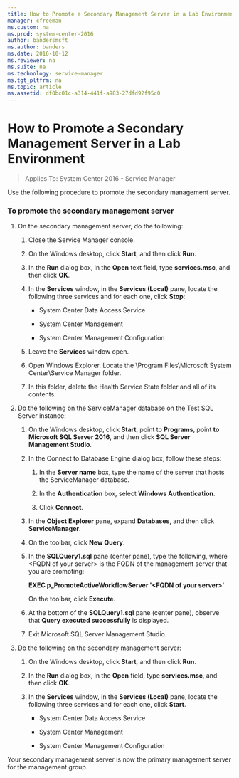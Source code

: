 ```yaml
---
title: How to Promote a Secondary Management Server in a Lab Environment
manager: cfreeman
ms.custom: na
ms.prod: system-center-2016
author: bandersmsft
ms.author: banders
ms.date: 2016-10-12
ms.reviewer: na
ms.suite: na
ms.technology: service-manager
ms.tgt_pltfrm: na
ms.topic: article
ms.assetid: df0bc01c-a314-441f-a983-27dfd92f95c0
---
```


# How to Promote a Secondary Management Server in a Lab Environment

>Applies To: System Center 2016 - Service Manager

Use the following procedure to promote the secondary management server.  

### To promote the secondary management server  

1.  On the secondary management server, do the following:  

    1.  Close the Service Manager console.  

    2.  On the Windows desktop, click **Start**, and then click **Run**.  

    3.  In the **Run** dialog box, in the **Open** text field, type **services.msc**, and then click **OK**.  

    4.  In the **Services** window, in the **Services \(Local\)** pane, locate the following three services and for each one, click **Stop**:  

        -   System Center Data Access Service  

        -   System Center Management  

        -   System Center Management Configuration  

    5.  Leave the **Services** window open.  

    6.  Open Windows Explorer. Locate the \\Program Files\\Microsoft System Center\\Service Manager folder.  

    7.  In this folder, delete the Health Service State folder and all of its contents.  

2.  Do the following on the ServiceManager database on the Test SQL Server instance:  

    1.  On the Windows desktop, click **Start**, point to **Programs**, point **to Microsoft SQL Server 2016**, and then click **SQL Server Management Studio**.  

    2.  In the Connect to Database Engine dialog box, follow these steps:  

        1.  In the **Server name** box, type the name of the server that hosts the ServiceManager database.  

        2.  In the **Authentication** box, select **Windows Authentication**.  

        3.  Click **Connect**.  

    3.  In the **Object Explorer** pane, expand **Databases**, and then click **ServiceManager**.  

    4.  On the toolbar, click **New Query**.  

    5.  In the **SQLQuery1.sql** pane \(center pane\), type the following, where \<FQDN of your server\> is the FQDN of the management server that you are promoting:  

         **EXEC p\_PromoteActiveWorkflowServer '\<FQDN of your server\>'**  

         On the toolbar, click **Execute**.  

    6.  At the bottom of the **SQLQuery1.sql** pane \(center pane\), observe that **Query executed successfully** is displayed.  

    7.  Exit Microsoft SQL Server Management Studio.  

3.  Do the following on the secondary management server:  

    1.  On the Windows desktop, click **Start**, and then click **Run**.  

    2.  In the **Run** dialog box, in the **Open** field, type **services.msc**, and then click **OK**.  

    3.  In the **Services** window, in the **Services \(Local\)** pane, locate the following three services and for each one, click **Start**.  

        -   System Center Data Access Service  

        -   System Center Management  

        -   System Center Management Configuration  

 Your secondary management server is now the primary management server for the management group.
